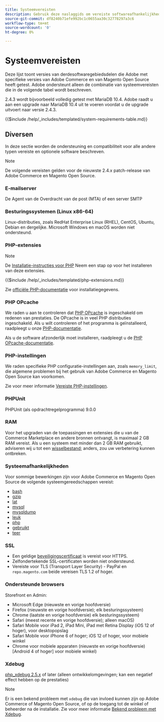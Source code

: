 ```yaml
---
title: Systeemvereisten
description: Gebruik deze naslaggids om vereiste softwareafhankelijkheden te identificeren die zijn getest met Adobe Commerce- en Magento Open Source-releases.
source-git-commit: df8240b71efe992bc1c0655aa30c32778297a3c6
workflow-type: tm+mt
source-wordcount: '0'
ht-degree: 0%

---
```



# Systeemvereisten

Deze lijst toont versies van derdesoftwaregebiedsdelen die Adobe met specifieke versies van Adobe Commerce en van Magento Open Source heeft getest. Adobe ondersteunt alleen de combinatie van systeemvereisten die in de volgende tabel wordt beschreven.

2.4.3 wordt bijvoorbeeld volledig getest met MariaDB 10.4. Adobe raadt u aan een upgrade naar MariaDB 10.4 uit te voeren voordat u de upgrade uitvoert naar versie 2.4.3.

{{$include /help/_includes/templated/system-requirements-table.md}}

## Diversen

In deze sectie worden de ondersteuning en compatibiliteit voor alle andere typen vereiste en optionele software beschreven.

>[!NOTE]
>
>De volgende vereisten gelden voor de nieuwste 2.4.x patch-release van Adobe Commerce en Magento Open Source.

### E-mailserver

De Agent van de Overdracht van de post (MTA) of een server SMTP

### Besturingssystemen (Linux x86-64)

Linux-distributies, zoals RedHat Enterprise Linux (RHEL), CentOS, Ubuntu, Debian en dergelijke. Microsoft Windows en macOS worden niet ondersteund.

### PHP-extensies

>[!NOTE]
>
>De [Installatie-instructies voor PHP](prerequisites/php-settings.md) Neem een stap op voor het installeren van deze extensies.

{{$include /help/_includes/templated/php-extensions.md}}

Zie [officiële PHP-documentatie](https://php.net/manual/en/extensions.php) voor installatiegegevens.

### PHP OPcache

We raden u aan te controleren dat [PHP OPcache](https://php.net/manual/en/intro.opcache.php) is ingeschakeld om redenen van prestaties. De OPcache is in veel PHP distributies ingeschakeld. Als u wilt controleren of het programma is geïnstalleerd, raadpleegt u onze [PHP-documentatie](prerequisites/php-settings.md).

Als u de software afzonderlijk moet installeren, raadpleegt u de [PHP OPcache-documentatie](https://php.net/manual/en/opcache.setup.php).

### PHP-instellingen

We raden specifieke PHP configuratie-instellingen aan, zoals `memory_limit`, die algemene problemen bij het gebruik van Adobe Commerce en Magento Open Source kan voorkomen.

Zie voor meer informatie [Vereiste PHP-instellingen](prerequisites/php-settings.md).

### PHPUnit

PHPUnit (als opdrachtregelprogramma) 9.0.0

### RAM

Voor het upgraden van de toepassingen en extensies die u van de Commerce Marketplace en andere bronnen ontvangt, is maximaal 2 GB RAM vereist. Als u een systeem met minder dan 2 GB RAM gebruikt, adviseren wij u tot een [wisselbestand](https://support.magento.com/hc/en-us/articles/360032980432); anders, zou uw verbetering kunnen ontbreken.

### Systeemafhankelijkheden

Voor sommige bewerkingen zijn voor Adobe Commerce en Magento Open Source de volgende systeemgereedschappen vereist:

- [bash](https://www.gnu.org/software/bash/)
- [gzip](https://www.gzip.org/)
- [lat](https://linux.die.net/man/8/lsof)
- [mysql](https://www.mysql.com/)
- [mysqldump](https://dev.mysql.com/doc/refman/8.0/en/mysqldump.html)
- [leuk](https://linux.die.net/man/1/nice)
- [php](https://www.php.net/)
- [gebruikt](https://www.gnu.org/software/sed/manual/sed.html)
- [teer](https://linux.die.net/man/1/tar)

### SSL

- Een geldige [beveiligingscertificaat](https://glossary.magento.com/security-certificate) is vereist voor HTTPS.
- Zelfondertekende SSL-certificaten worden niet ondersteund.
- Vereiste voor TLS (Transport Layer Security) - PayPal en `repo.magento.com` beide vereisen TLS 1.2 of hoger.

### Ondersteunde browsers

Storefront en Admin:

- Microsoft Edge (nieuwste en vorige hoofdversie)
- Firefox (nieuwste en vorige hoofdversie); elk besturingssysteem)
- Chrome (laatste en vorige hoofdversie) elk besturingssysteem)
- Safari (meest recente en vorige hoofdversie); alleen macOS)
- Safari Mobile voor iPad 2, iPad Mini, iPad met Retina Display (iOS 12 of hoger), voor desktopopslag
- Safari Mobile voor iPhone 6 of hoger; iOS 12 of hoger, voor mobiele winkel
- Chrome voor mobiele apparaten (nieuwste en vorige hoofdversie) [Android 4 of hoger] voor mobiele winkel)

### Xdebug

[php_xdebug 2.5.x](https://xdebug.org/download) of later (alleen ontwikkelomgevingen; kan een negatief effect hebben op de prestaties)

>[!NOTE]
>
>Er is een bekend probleem met `xdebug` die van invloed kunnen zijn op Adobe Commerce of Magento Open Source, of op de toegang tot de winkel of beheerder na de installatie. Zie voor meer informatie [Bekend probleem met Xdebug](https://support.magento.com/hc/en-us/articles/360034242212).
